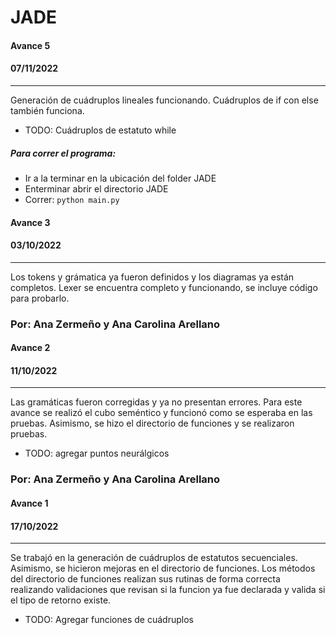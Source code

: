# JADE

#### Avance 5
#### 07/11/2022

-----

Generación de cuádruplos lineales funcionando. Cuádruplos de if con else también funciona.
* TODO: Cuádruplos de estatuto while

##### Para correr el programa: 
 - Ir a la terminar en la ubicación del folder JADE
 - Enterminar abrir el directorio JADE
 - Correr: ``` python main.py ```


#### Avance 3
#### 03/10/2022

-----

Los tokens y grámatica ya fueron definidos y los diagramas ya están completos.
Lexer se encuentra completo y funcionando, se incluye código para probarlo.


### Por: Ana Zermeño y Ana Carolina Arellano
#### Avance 2
#### 11/10/2022

-----

Las gramáticas fueron corregidas y ya no presentan errores.
Para este avance se realizó el cubo seméntico y funcionó como se esperaba en las pruebas. Asimismo, se hizo el directorio de funciones y se realizaron pruebas.

* TODO: agregar puntos neurálgicos


### Por: Ana Zermeño y Ana Carolina Arellano
#### Avance 1
#### 17/10/2022

-----

Se trabajó en la generación de cuádruplos de estatutos secuenciales. Asimismo, se hicieron mejoras en el directorio de funciones.
Los métodos del directorio de funciones realizan sus rutinas de forma correcta realizando validaciones que revisan si la funcion ya
fue declarada y valida si el tipo de retorno existe.

* TODO: Agregar funciones de cuádruplos 


